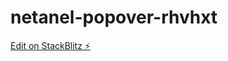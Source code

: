 # netanel-popover-rhvhxt

[Edit on StackBlitz ⚡️](https://stackblitz.com/edit/netanel-popover-rhvhxt)